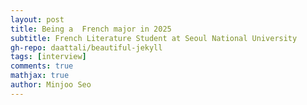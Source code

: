 ```yaml
---
layout: post
title: Being a  French major in 2025
subtitle: French Literature Student at Seoul National University
gh-repo: daattali/beautiful-jekyll
tags: [interview]
comments: true
mathjax: true
author: Minjoo Seo
---
```

